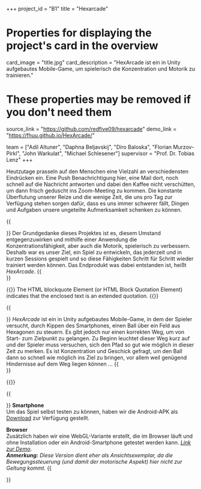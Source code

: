 +++
project_id = "B1"
title = "Hexarcade"

# Properties for displaying the project's card in the overview
card_image = "title.jpg"
card_description = "HexArcade ist ein in Unity aufgebautes Mobile-Game, um spielerisch die Konzentration und Motorik zu trainieren."

# These properties may be removed if you don't need them
source_link = "https://github.com/redfive09/hexarcade"
demo_link = "https://fhuu.github.io/HexArcade/"

team = ["Adil Altuner", "Daphna Beljavskij", "Diro Baloska", "Florian Murzov-Pirkl", "John Warkulat", "Michael Schlesener"]
supervisor = "Prof. Dr. Tobias Lenz"
+++

Heutzutage prasseln auf den Menschen eine Vielzahl an verschiedensten Eindrücken ein. Eine Push Benachrichtigung hier, eine Mail dort, noch schnell auf die Nachricht antworten und dabei den Kaffee nicht verschütten, um dann frisch geduscht ins Zoom-Meeting zu kommen. Die konstante Überflutung unserer Reize und die wenige Zeit, die uns pro Tag zur Verfügung stehen sorgen dafür, dass es uns immer schwerer fällt, Dingen und Aufgaben unsere ungeteilte Aufmerksamkeit schenken zu können.


{{<section title="Unser Ziel">}}
Der Grundgedanke dieses Projektes ist es, diesem Umstand entgegenzuwirken und mithilfe einer Anwendung die Konzentrationsfähigkeit, aber auch die Motorik, spielerisch zu verbessern.
Deshalb war es unser Ziel, ein Spiel zu entwickeln, das jederzeit und in kurzen Sessions gespielt und so diese Fähigkeiten Schritt für Schritt wieder trainiert werden können. Das Endprodukt was dabei entstanden ist, heißt *HexArcade*.
{{</section>}}

{{<quote source="https://developer.mozilla.org/en-US/docs/Web/HTML/Element/blockquote" caption="MDN web docs">}}
The HTML blockquote Element (or HTML Block Quotation Element) indicates that the enclosed text is an extended quotation.
{{</quote>}}

{{<section title="Was ist HexArcade?">}}
*HexArcade* ist ein in Unity aufgebautes Mobile-Game, in dem der Spieler versucht, durch Kippen des Smartphones, einen Ball über ein Feld aus Hexagonen zu steuern. Es gibt jedoch nur einen korrekten Weg, um von Start- zum Zielpunkt zu gelangen. Zu Beginn leuchtet dieser Weg kurz auf und der Spieler muss versuchen, sich den Pfad so gut wie möglich in dieser Zeit zu merken. Es ist Konzentration und Geschick gefragt, um den Ball dann so schnell wie möglich ins Ziel zu bringen, vor allem weil genügend Hindernisse auf dem Weg liegen können ...
{{</section >}}

{{<mediathek id="cba94788b18ce2d77e1599e7135a1758">}}

{{<section title="Ausprobieren">}}
**Smartphone**\
Um das Spiel selbst testen zu können, haben wir die Android-APK als [Download](https://drive.google.com/file/d/1txTJe-h1OOw8KCR656zlLLBEdLnFh6Qr/view?usp=sharing) zur Verfügung gestellt.

**Browser**\
Zusätzlich haben wir eine WebGL-Variante erstellt, die im Browser läuft und ohne Installation oder ein Android-Smartphone getestet werden kann. [*Link zur Demo*](https://fhuu.github.io/HexArcade/).\
***Anmerkung:*** *Diese Version dient eher als Ansichtsexemplar, da die Bewegungssteuerung (und damit der motorische Aspekt) hier nicht zur Geltung kommt.*
{{</section>}}
